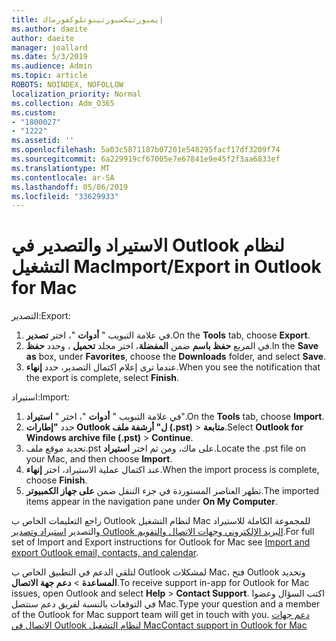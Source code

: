 ```yaml
---
title: إيمبورتيكسبورتينوتلوكفورماك
ms.author: daeite
author: daeite
manager: joallard
ms.date: 5/3/2019
ms.audience: Admin
ms.topic: article
ROBOTS: NOINDEX, NOFOLLOW
localization_priority: Normal
ms.collection: Adm_O365
ms.custom:
- "1800027"
- "1222"
ms.assetid: ''
ms.openlocfilehash: 5a03c5871187b07201e548295facf17df3209f74
ms.sourcegitcommit: 6a229919cf67005e7e67841e9e45f2f3aa6833ef
ms.translationtype: MT
ms.contentlocale: ar-SA
ms.lasthandoff: 05/06/2019
ms.locfileid: "33629933"
---
```

# <a name="importexport-in-outlook-for-mac"></a><span data-ttu-id="1a60c-102">الاستيراد والتصدير في Outlook لنظام التشغيل Mac</span><span class="sxs-lookup"><span data-stu-id="1a60c-102">Import/Export in Outlook for Mac</span></span> 

<span data-ttu-id="1a60c-103">التصدير:</span><span class="sxs-lookup"><span data-stu-id="1a60c-103">Export:</span></span>
1. <span data-ttu-id="1a60c-104">في علامة التبويب " **أدوات** "، اختر **تصدير**.</span><span class="sxs-lookup"><span data-stu-id="1a60c-104">On the **Tools** tab, choose **Export**.</span></span>
2. <span data-ttu-id="1a60c-105">في المربع **حفظ باسم** ضمن **المفضلة**، اختر مجلد **تحميل** ، وحدد **حفظ**.</span><span class="sxs-lookup"><span data-stu-id="1a60c-105">In the **Save as** box, under **Favorites**, choose the **Downloads** folder, and select **Save**.</span></span>
3. <span data-ttu-id="1a60c-106">عندما ترى إعلام اكتمال التصدير، حدد **إنهاء**.</span><span class="sxs-lookup"><span data-stu-id="1a60c-106">When you see the notification that the export is complete, select **Finish**.</span></span>

<span data-ttu-id="1a60c-107">استيراد:</span><span class="sxs-lookup"><span data-stu-id="1a60c-107">Import:</span></span>
1. <span data-ttu-id="1a60c-108">في علامة التبويب " **أدوات** "، اختر " **استيراد**".</span><span class="sxs-lookup"><span data-stu-id="1a60c-108">On the **Tools** tab, choose **Import**.</span></span>
2. <span data-ttu-id="1a60c-109">حدد **"إطارات Outlook ل" أرشفة ملف (.pst)** > **متابعة**.</span><span class="sxs-lookup"><span data-stu-id="1a60c-109">Select **Outlook for Windows archive file (.pst)** > **Continue**.</span></span>
3. <span data-ttu-id="1a60c-110">تحديد موقع ملف.pst على ماك، ومن ثم اختر **استيراد**.</span><span class="sxs-lookup"><span data-stu-id="1a60c-110">Locate the .pst file on your Mac, and then choose **Import**.</span></span>
4. <span data-ttu-id="1a60c-111">عند اكتمال عملية الاستيراد، اختر **إنهاء**.</span><span class="sxs-lookup"><span data-stu-id="1a60c-111">When the import process is complete, choose **Finish**.</span></span>
5. <span data-ttu-id="1a60c-112">تظهر العناصر المستوردة في جزء التنقل ضمن **على جهاز الكمبيوتر**.</span><span class="sxs-lookup"><span data-stu-id="1a60c-112">The imported items appear in the navigation pane under **On My Computer**.</span></span>

<span data-ttu-id="1a60c-113">راجع التعليمات الخاص ب Outlook لنظام التشغيل Mac للمجموعة الكاملة للاستيراد والتصدير [استيراد وتصدير Outlook البريد الإلكتروني وجهات الاتصال والتقويم](https://support.office.com/article/92577192-3881-4502-b79d-c3bbada6c8ef#ID0EAACAAA=Mac).</span><span class="sxs-lookup"><span data-stu-id="1a60c-113">For full set of Import and Export instructions for Outlook for Mac see [Import and export Outlook email, contacts, and calendar](https://support.office.com/article/92577192-3881-4502-b79d-c3bbada6c8ef#ID0EAACAAA=Mac).</span></span> 

<span data-ttu-id="1a60c-114">لتلقي الدعم في التطبيق الخاص ب Outlook لمشكلات Mac، فتح Outlook وتحديد **المساعدة** > **دعم جهة الاتصال**.</span><span class="sxs-lookup"><span data-stu-id="1a60c-114">To receive support in-app for Outlook for Mac issues, open Outlook and select **Help** > **Contact Support**.</span></span> <span data-ttu-id="1a60c-115">اكتب السؤال وعضوا في التوقعات بالنسبة لفريق دعم سنتصل Mac.</span><span class="sxs-lookup"><span data-stu-id="1a60c-115">Type your question and a member of the Outlook for Mac support team will get in touch with you.</span></span> [<span data-ttu-id="1a60c-116">دعم جهات الاتصال في Outlook لنظام التشغيل Mac</span><span class="sxs-lookup"><span data-stu-id="1a60c-116">Contact support in Outlook for Mac</span></span>](https://go.microsoft.com/fwlink/?linkid=2002400&clcid=0x409)
